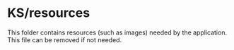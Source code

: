 # KS/resources

This folder contains resources (such as images) needed by the application. This file can
be removed if not needed.
